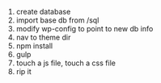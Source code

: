 1. create database
2. import base db from /sql
3. modify wp-config to point to new db info
4. nav to theme dir
5. npm install
6. gulp
7. touch a js file, touch a css file
8. rip it 
